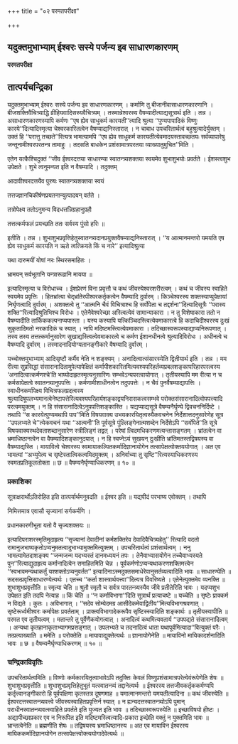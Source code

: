 +++
title = "०२ परमतपरीक्षा"

+++


## यदुक्तमुभाभ्याम् ईश्वरः सस्ये पर्जन्य इव साधारणकारणम्

**परमतपरीक्षा**

## **तात्पर्यचन्द्रिका**

यदुक्तमुभाभ्याम् ईश्वरः सस्ये पर्जन्य इव साधारणकारणम् । कर्माणि तु बीजानीवासाधारणकारणानि । बीजशक्तिवैचित्र्याद्धि व्रीहियवादिसस्यवैचित्र्यम् । तस्मान्नेश्वरस्य वैषम्यादीत्याद्यसूत्रार्थ इति । तन्न । असाधारणकारणस्यापि कर्मणः ‘‘एष ह्येव साधुकर्म कारयती’’त्यादि श्रुत्या ‘‘पुण्यपापादिकं विष्णुः कारये’’दित्यादिस्मृत्या चेश्वरकारितत्वेन वैषम्याद्यनिस्तारात् । न चाबाध उपचरितार्थत्वं बहुश्रुत्यादेर्युक्तम् । उक्तं हि ‘‘परात्तु तच्छते’’रित्यत्र भामत्यामपि ‘‘एष ह्येव साधुकर्म कारयतीत्येवमादयस्तावच्छतयः सर्वव्यापारेषु जन्तूनामीश्वरपरतन्त्र तामाहुः । तदसति बाधकेन प्रशंसामात्रपरतया व्याख्यातुमुचित’’मिति ।

एतेन यत्कैश्चिदुक्तं ‘‘जीव ईश्वरदत्तया साधारण्या स्वातन्त्र्यशक्तया स्वयमेव शुभाशुभयोः प्रवर्तते । ईशस्त्वशुभ उपेक्षते । शुभे त्वनुमन्यत इति न वैषम्यादि । तदुक्तम्

आदावीश्वरदत्तयैव पुरुषः स्वातन्त्र्यशक्तया स्वयं

तत्तज्ज्ञानचिकीर्षणप्रयतनान्युत्पादयन् वर्तते ।

तत्रोपेक्ष्य ततोऽनुमन्य विदधत्तन्निग्रहानुग्रहौ

तत्तत्कर्मफलं प्रयच्छति ततः सर्वस्य पुंसो हरिः ॥

इतीति । तन्न । शुभाशुभप्रवृत्तिहेतुस्वातन्त्र्यदानप्रयुक्तवैषम्याद्यनिस्तारात् । ‘‘य आत्मानमन्तरो यमयति एष ह्येव साधुकर्म कारयति न ऋते त्वत्क्रियते किं च नारे’’ इत्यादिश्रुत्या

यथा दारुमयीं योषां नरः स्थिरसमाहितः ।

भ्रामयन् सर्वभूतानि यन्त्रारूढानि मायया ॥

इत्यादिस्मृत्या च विरोधाच्च । ईशप्रेरणं विना प्रवृत्तौ च कथं जीवस्येश्वरशरीरत्वम् । कथं च जीवस्य स्वाहिते स्वयमेव प्रवृत्तिः । हितभ्रांत्या चेद्भ्रांतेरपीश्वरकर्तृकत्वेन वैषम्यादि दुर्वारम् । किञ्चेश्वरस्य शक्तस्याप्युपेक्षायां निर्घृणत्वादि दुर्वारम् । अशक्तत्वे तु ‘‘आत्मनि चैवं विचित्राश्च हि सर्वोपेता च तद्दर्शना’’दित्यादिसूत्रैः ‘‘परास्य शक्ति’’रित्यादिश्रुतिभिश्च विरोधः । एतेनैवेश्वरेच्छा अस्त्वित्येवं सामान्याकारा । न तु विशेषाकारा ततो न वैषम्यादीति तार्किककल्पनाप्यपास्ता । यस्य कस्यापि यत्किञ्चिदस्त्वित्येवमाकारत्वे हि कदाचिदीश्वरस्य दुःखं सुकृतादिमतो नरकादिकं च स्यात् । नापि मदिष्टमस्त्वित्येवमाकारा । तदिच्छास्वरूपस्याद्याप्यनिरूपणात् । तस्य तस्य तत्तत्कर्मानुसारेण सुखाद्यस्त्वित्येवमाकारत्वे च कर्मण ईशानधीनत्वे श्रुत्यादिविरोधः । अधीनत्वे च वैषम्यादि दुर्वारम् । तस्मादनादियोग्यतानङ्गीकारे वैषम्यादि दुर्वारम् ।

यच्चोक्तमुभाभ्याम् आदिसृष्टौ कर्मैव नेति न शङ्क्यम् । अनादित्वात्संसारस्येति द्वितीयार्थ इति । तन्न । मम रीत्या सुप्रसिद्धां संसारानादितामुपेत्यापेक्षितं कर्मापीशकारितमित्यवश्यपरिहर्तव्यप्रबलशङ्कापरिहारपरत्वस्य ‘अनादित्वात्कर्मणश्चे’ति भाष्योदाहृतस्मृत्यनुसारिणः सम्भवेऽन्यपरत्वायोगात् । तृतीयस्यापि मम रीत्या न च कर्मसापेक्षत्वे स्वातन्त्र्यानुपपत्तिः । कर्मणामीशाधीनत्वेन तदुपपत्तेः । न चैवं पुनर्वैषम्याद्यापत्तिः । स्वाधीनकर्मापेक्ष्य विचित्रफलप्रदत्वस्य श्रुत्यादिषूपलभ्यमानत्वेनेष्टापत्तेरित्यवश्यपरिहार्यशङ्काद्वयनिरासकत्वसम्भवे परोक्तसंसारानादित्वोपपत्त्यादि परत्वमयुक्तम् । न हि संसारानादित्वेऽनुपपत्तिशङ्कास्ति । यद्यप्याद्यसूत्रे वैषम्यनैर्घृण्ये द्विवचननिर्दिष्टे । तथापि ‘‘स कारयेत्पुण्यमथापि पाप’’मिति विषयवाक्य उभयकारयितृत्वस्यैकवचनेन निर्देशात्तदनुसारेणेह सूत्र ‘‘उपलभ्यते चे’’त्येकवचनं यथा ‘‘आत्मनी’’ति पूर्वसूत्रे पुंल्लिङ्गेनात्मशब्देन निर्देशेऽपि ‘‘सर्वोपेते’’ति सूत्रे विषयवाक्यस्थदेवताशब्दानुसारेण स्त्रीलिङ्गं तद्वत् । परेषां त्विदमधिकरणमत्यन्तासङ्गतम् । भ्रांतत्वेन वा भ्रमाधिष्ठानत्वेन वा वैषम्यादिशङ्कानुदयात् । न हि स्वप्नेऽयं सुखयन् दुःखीति भ्रांतिमतस्तद्विषयस्य वा वैषम्याद्यस्ति । मायावित्वे चेश्वरस्य स्वमायाकल्पितकर्मादिज्ञानायोगेन तत्सापेक्षत्वोक्तययोगात् । अत एव भामत्यां ‘‘अभ्युपेत्य च सृष्टेस्तात्विकत्वमिदमुक्तम् । अनिर्वाच्या तु सृष्टि’’रित्यस्याधिकरणस्य स्वमतप्रतिकूलतोक्ता ॥ छ ॥ वैषम्यनैर्घृण्याधिकरणम् ॥ १० ॥

### **प्रकाशिका**

सूत्राक्षरार्थोऽतिरोहित इति तात्पर्यार्थमनुवदति ॥ ईश्वर इति ॥ यद्यपीदं परभाष्य एवोक्तम् । तथापि

निमित्तमात्र एवासौ सृज्यानां सर्गकर्मणि ।

प्रधानकारणीभूता यतो वै सृज्यशक्तयः ॥

इत्यादिपराशरस्मृतिमुदाहृत्य ‘‘सृज्यानां देवादीनां कर्मशक्तिरेव देवादिवैचित्र्यहेतु’’ रित्यादि वदतो रामानुजभाष्यकृतोऽप्यनुमतत्वादुभाभ्यामुक्तमित्युक्तम् । उपचरितार्थत्वं प्रशंसार्थत्वम् । ननु भामत्यामेतदाशङ्क्य ‘‘जन्मजन्म यदभ्यस्तं दानमध्ययनं तपः । तेनैवाभ्यासयोगेन तच्चैवाभ्यस्यते पुन’’रित्याद्युदाहृत्य कर्मानादित्वेन समाहितमिति चेन्न । पूर्वकर्मणोऽप्यन्यथाकरणशक्तिमत्त्वेन ‘‘स्वभावमन्यथाकर्तुं यश्शक्तोऽप्यनुवर्तत’’ इत्यादिनाऽस्मदुक्तसमाधेरेवानुसर्तव्यत्वादिति भावः ॥ साधारण्येति ॥ सदसत्प्रवृत्तिसाधारण्येत्यर्थः । एतच्च ‘‘कर्ता शास्त्रार्थवत्त्वा’’दित्यत्र विवरिष्यते । एतेनेत्युक्तमेव व्यनक्ति ॥ शुभाशुभप्रवृत्तीति ॥ स्मृत्या चेति ॥ श्रुतौ स्मृतौ च सर्वत्र पारतन्त्र्यस्यैव जीवे प्रतीतेरिति भावः । यदप्यशुभ उपेक्षत इति तदपि नेत्याह ॥ किं चेति ॥ ‘‘न कर्माविभागा’’दिति सूत्रार्थं प्रत्याचष्टे ॥ यच्चेति ॥ सृष्टेः प्राक्कर्म न विद्यते । कुतः । अविभागात् । ‘‘सदेव सोम्येदमग्र आसीदेकमेवाद्वितीय’’मित्यविभागश्रवणात् । सृष्टेरूर्ध्वमीश्वरः कर्मापेक्षः प्रवर्तताम् । प्राक्त्वविभागादेकरूपैव सृष्टिस्स्यादिति शङ्कार्थः ॥ तृतीयस्यापीति ॥ परमत एव तृतीयत्वम् । मतान्तरे तु पूर्वेणैकयोगत्वात् । अनादित्वं कथमित्यवतार्य ‘‘उपपद्यते संसारानादित्वम् । अन्यथा कृतहानाकृताभ्यागमप्रसङ्गात् । उपलभ्यते च तदनादित्वं धाता यथापूर्वमित्यादा’’वित्युक्तं परैः । तत्प्रत्याख्याति ॥ ममेति ॥ परोक्तेति ॥ मायावाद्युक्तेत्यर्थः ॥ ज्ञानायोगेनेति ॥ मायाविनो मायिकादर्शनादिति भावः ॥ छ ॥ वैषम्यनैर्घृण्याधिकरणम् ॥ १० ॥

### **चन्द्रिकाविवृतिः**

उपचरितार्थत्वमिति ॥ विष्णोः कर्मकारयितृत्वाभावेऽपि तदुक्तिः केवलं विष्णुप्रशंसामात्रपरेत्येवंरूपेणेति शेषः ॥ शुभाशुभप्रवृत्तीति ॥ शुभाशुभप्रवृत्तिहेतुभूतं यत्स्वातन्त्र्यं तद्दानेत्यर्थः ॥ ईश्वरस्य तत्तजीवकर्तृककर्मण्यपि कर्तृत्त्वानङ्गीकारो हि पूर्वपक्षिणा कृतस्तत्र दूषणमाह ॥ यमात्मानमन्तरो यमयतीत्यादिना ॥ कथं जीवस्येति ॥ ईश्वरदत्तस्वातन्त्र्यवत्त्वे जीवस्यस्वाहितप्रवृत्तिर्न स्यात् ॥ न ह्यन्यदत्तस्वातन्त्र्योऽपि पुमान् पराधीनस्वातन्त्र्यवत्स्वाहिते प्रवर्तते इति युज्यत इति भावः ॥ तदिच्छास्वरूपस्येति ॥ इच्छाविषयो हीष्टः । अद्यापीच्छाप्रकार एव न निरूपित इति मदिष्टमस्त्वित्यादि-प्रकारा इच्छेति वक्तुं न युक्तमिति भावः ॥ भ्रान्तत्वेनेति ॥ ब्रह्मणीति शेषः ॥ तद्विषयस्य भ्रमाधिष्ठानस्य ॥ अत एव मायाविन ईश्वरस्य मायिककर्मादिज्ञानयोगेन तत्सापेक्षत्त्वोक्त्ययोगादेवेत्यर्थः ॥

